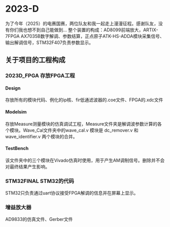 # 2023-D
为了今年（2025）的电赛国赛，两位队友和我一起走上漫漫征程。感谢队友，没有你们我也想不到自己能做到... 整个装置的构成：AD8099前端放大，ARTIX-7FPGA AX7035B数字解调、参数结算，正点原子ATK-HS-ADDA模块采集信号、输出解调信号，STM32F407负责参数显示。

## 关于项目的工程构成
### 2023D_FPGA 存放FPGA工程
#### Design 
存放所有的模块代码、例化的ip核、fir低通滤波器的.coe文件、FPGA的.xdc文件
#### Modelsim
存放Measure测量模块的仿真调试工程，Measure文件夹是解调波参数计算的各个模块。Wave_Cal文件夹中的wave_cal.v 模块是 dc_remover.v 和 wave_identifier.v 两个模块的合并。
#### TestBench
该文件夹中的三个模块在Vivado仿真时使用，用于产生AM调制信号。删除并不会对最终结果产生影响。
 
### STM32FINAL STM32的代码
STM32只负责通过uart协议接受FPGA解调的信息并在屏幕上显示。

### 增益放大器 
AD9833的仿真文件、Gerber文件


